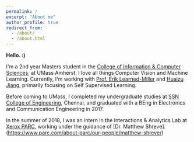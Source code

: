 ```yaml
---
permalink: /
excerpt: "About me"
author_profile: true
redirect_from: 
  - /about/
  - /about.html
---
```


**Hello. :)**

I'm a 2nd year Masters student in the [College of Information & Computer Sciences](https://www.cics.umass.edu/), at UMass Amherst. I love all things Computer Vision and Machine Learning. Currently, I'm working with [Prof. Erik Learned-Miller](http://people.cs.umass.edu/~elm/) and [Huaizu Jiang](https://people.cs.umass.edu/~hzjiang/), primarily focusing on Self Supervised Learning.  

Before coming to UMass, I completed my undergraduate studies at [SSN College of Engineering](http://www.ssn.edu.in/), Chennai, and graduated with a BEng in Electronics and Communication Engineering in 2017.

In the summer of 2018, I was an intern in the Interactions & Analytics Lab at [Xerox PARC](https://www.parc.com), working under the guidance of [Dr. Matthew Shreve].(https://www.parc.com/about-parc/our-people/matthew-shreve/)


